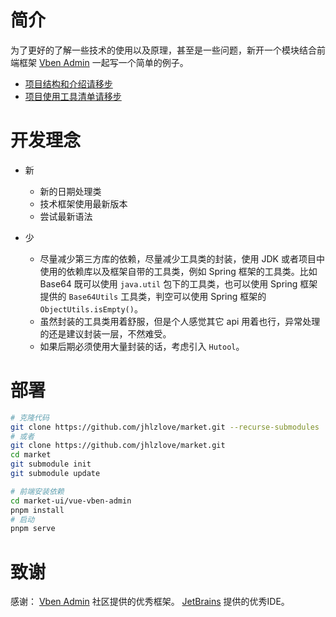 # 简介

为了更好的了解一些技术的使用以及原理，甚至是一些问题，新开一个模块结合前端框架 [Vben Admin](https://vvbin.cn/doc-next/)
一起写一个简单的例子。

- [项目结构和介绍请移步](./market-vben-example/instructions.md)
- [项目使用工具清单请移步](./dev-tools.md)

# 开发理念

- 新
    - 新的日期处理类
    - 技术框架使用最新版本
    - 尝试最新语法

- 少
    - 尽量减少第三方库的依赖，尽量减少工具类的封装，使用 JDK 或者项目中使用的依赖库以及框架自带的工具类，例如 Spring
      框架的工具类。比如
      Base64 既可以使用 `java.util` 包下的工具类，也可以使用
      Spring 框架提供的 `Base64Utils` 工具类，判空可以使用 Spring 框架的 `ObjectUtils.isEmpty()`。
    - 虽然封装的工具类用着舒服，但是个人感觉其它 api 用着也行，异常处理的还是建议封装一层，不然难受。
    - 如果后期必须使用大量封装的话，考虑引入 `Hutool`。

# 部署

```bash
# 克隆代码
git clone https://github.com/jhlzlove/market.git --recurse-submodules
# 或者
git clone https://github.com/jhlzlove/market.git
cd market
git submodule init
git submodule update

# 前端安装依赖
cd market-ui/vue-vben-admin
pnpm install
# 启动
pnpm serve
```

# 致谢

感谢：
[Vben Admin](https://vvbin.cn/doc-next/) 社区提供的优秀框架。
[JetBrains](https://jb.gg/OpenSourceSupport) 提供的优秀IDE。
